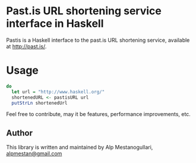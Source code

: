 # Past.is URL shortening service interface in Haskell

Pastis is a Haskell interface to the past.is URL shortening service, available at http://past.is/. 

# Usage

```haskell
do
  let url = "http://www.haskell.org/"
  shortenedURL <- pastisURL url
  putStrLn shortenedUrl
```

Feel free to contribute, may it be features, performance improvements, etc.

Author
------

This library is written and maintained by Alp Mestanogullari,
<alpmestan@gmail.com>